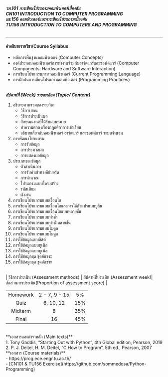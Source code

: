 ***วพ.101 	การเขียนโปรแกรมคอมพิวเตอร์เบื้องต้น </br>
 CN101	INTRODUCTION TO COMPUTER PROGRAMMING  </br>
 มธ.156	คอมพิวเตอร์และการเขียนโปรแกรมเบื้องต้น</br>
 TU156	INTRODUCTION TO COMPUTERS AND PROGRAMMING***  </br></br> 
 
---------------------------

#### คำอธิบายรายวิชา/Course Syllabus
* หลักการพื้นฐานคอมพิวเตอร์ (Computer Concepts) 
* องค์ประกอบคอมพิวเตอร์การทำงานร่วมกับฮาร์ดแวร์และซอฟต์แวร์ (Computer Components: Hardware and Software Interaction)
* การเขียนโปรแกรมภาษาคอมพิวเตอร์ (Current Programming Language)
* การฝึกฝนการเขียนโปรแกรมคอมพิวเตอร์ (Programming Practices)
</br> </br>

***สัปดาห์ที่ (Week)	รายละเอียด (Topic/ Content)***</br>
1. อธิบายภาพรวมของรายวิชา  </br>
   - วิธีการสอน  </br>
   - วิธีการประเมินผล  </br>
   - ลักษณะงานที่ได้รับมอบหมาย  </br>
   - ทำความตกลงเรื่องกฎกติกาการเข้าเรียน </br>
   - อธิบายเกี่ยวกับคอมพิวเตอร์ ฮาร์ดแวร์ และซอฟต์แวร์ ระบบจำนวน </br>
2. การพัฒนาโปรแกรม  </br>
   - การรับข้อมูล  </br>
   - การประมวลผล  </br>
   - การแสดงผลข้อมูล   </br>
3. ประเภทของข้อมูล  </br>
   - ตัวดำเนินการ  </br>
   - การรับค่าเข้าทางคีย์บอร์ด  </br>
   - การคำนวณ  </br>
   - โปรแกรมแบบโครงสร้าง  </br>
   - รหัสเทียม  </br>
   - ผังงาน  </br>
4. การเขียนโปรแกรมแบบเงื่อนไข  </br>
5. การเขียนโปรแกรมแบบเงื่อนไขและการใช้ตัวแปรแบบบูลีน  </br>
6. การเขียนโปรแกรมแบบเงื่อนไขแบบหลายชั้น  </br>
7. การเขียนโปรแกรมแบบทำซ้ำ  </br>
8. การเขียนโปรแกรมแบบทำซ้ำหลายชั้น   </br>
9. การเขียนโปรแกรมแบบโมดูล </br>
10. การเขียนโปรแกรมแบบโมดูล </br>
11. การใช้ข้อมูลแบบลิสต์  </br>
12. การใช้ข้อมูลแบบทูเพิล </br>
13. การใช้ข้อมูลแบบทูเพิล  </br>
14. การใช้ข้อมูลชุด ชุดอักขระ  </br>
15. การใช้ข้อมูลชุด ชุดอักขระ </br> 

</br> 
| วิธีการประเมิน (Assessment methods) |  สัปดาห์ที่ประเมิน (Assessment week)| สัดส่วนการประเมิน(Proportion of assessment score) |  

| | | |
|:--:|:--:|:--:|
|Homework | 2 - 7, 9 - 15| 5% |
|Quiz  | 6, 10, 12 | 15% |
|Midterm | 8 | 35% |
|Final  | 16 | 45% |


</br> 
**เอกสารและตำราหลัก (Main texts)** </br>
   1. Tony Gaddis, “Starting Out with Python”, 4th Global edition, Pearson, 2019 
   2. P. J. Deitel, H. M. Deitel, “C How to Program”, 5th ed., Pearson, 2007  

</br>  
**เอกสาร (Course materials)**  </br>
   - https://prog.ece.engr.tu.ac.th/  </br>
   - [CN101 & TU156 Exercise](https://github.com/sommedosa/Python-Programming) </br>
  
  
  

